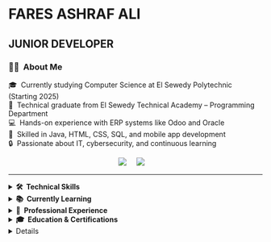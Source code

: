 # FARES ASHRAF ALI

## JUNIOR DEVELOPER



### 👨‍💻 &nbsp;About Me

🎓 &nbsp;Currently studying Computer Science at El Sewedy Polytechnic (Starting 2025)\
💼 &nbsp;Technical graduate from El Sewedy Technical Academy – Programming Department\
💻 &nbsp;Hands-on experience with ERP systems like Odoo and Oracle\
🔧 &nbsp;Skilled in Java, HTML, CSS, SQL, and mobile app development\
🔒 &nbsp;Passionate about IT, cybersecurity, and continuous learning

<p align="center">
  <a href="mailto:e.fares.ashraf@gmail.com?subject=Hello%20Fares"><img src="https://img.shields.io/badge/gmail-%23D14836.svg?&style=for-the-badge&logo=gmail&logoColor=white" /></a>&nbsp;&nbsp;&nbsp;&nbsp;
  <a href="https://www.linkedin.com/in/fares-ashraf-ali/"><img src="https://img.shields.io/badge/linkedin-%230077B5.svg?&style=for-the-badge&logo=linkedin&logoColor=white" /></a>&nbsp;&nbsp;&nbsp;&nbsp;
</p>

<hr/>

<details>
  <summary><b>🛠️ &nbsp;Technical Skills</b></summary>
  <br/>

![Java](https://img.shields.io/badge/JAVA-007396.svg?&style=flat&logo=java&logoColor=white)&nbsp;
![HTML5](https://img.shields.io/badge/HTML5-E34F26.svg?&style=flat&logo=html5&logoColor=white)&nbsp;
![CSS3](https://img.shields.io/badge/CSS3-%231572B6.svg?&style=flat&logo=css3&logoColor=white)&nbsp;
![SQL](https://img.shields.io/badge/SQL-4479A1.svg?&style=flat&logo=mysql&logoColor=white)&nbsp;
![Odoo](https://img.shields.io/badge/ODOO-%23714B67.svg?&style=flat&logo=odoo&logoColor=white)&nbsp;\
![Oracle](https://img.shields.io/badge/ORACLE-F80000.svg?&style=flat&logo=oracle&logoColor=white)&nbsp;
![Git](https://img.shields.io/badge/GIT-%23F05033.svg?&style=flat&logo=git&logoColor=white)&nbsp;
![GitHub](https://img.shields.io/badge/GITHUB-%23121011.svg?&style=flat&logo=github&logoColor=white)&nbsp;
![Microsoft Office](https://img.shields.io/badge/MICROSOFT%20OFFICE-D83B01.svg?&style=flat&logo=microsoft-office&logoColor=white)&nbsp;\
![XML](https://img.shields.io/badge/XML-00599C.svg?&style=flat&logo=xml&logoColor=white)&nbsp;
![UI/UX Design](https://img.shields.io/badge/UI/UX-FF6F61.svg?&style=flat&logo=adobe-xd&logoColor=white)&nbsp;
![Scratch](https://img.shields.io/badge/SCRATCH-4D97FF.svg?&style=flat&logo=scratch&logoColor=white)&nbsp;
![Cloud Computing](https://img.shields.io/badge/CLOUD%20COMPUTING-0084FF.svg?&style=flat&logo=google-cloud&logoColor=white)&nbsp;\
![Project Management](https://img.shields.io/badge/PROJECT%20MANAGEMENT-FF6B6B.svg?&style=flat&logo=trello&logoColor=white)&nbsp;
![Big Data](https://img.shields.io/badge/BIG%20DATA-FF9A00.svg?&style=flat&logo=apache&logoColor=white)&nbsp;

</details>

<details>
  <summary><b>📚 &nbsp;Currently Learning</b></summary>
  <br/>

![Programming](https://img.shields.io/badge/PROGRAMMING-6DB33F.svg?&style=flat&logo=code&logoColor=white)&nbsp;
![CAD](https://img.shields.io/badge/CAD%20DESIGN-DD0031.svg?&style=flat&logo=autodesk&logoColor=white)&nbsp;
![Python](https://img.shields.io/badge/PYTHON-3776AB.svg?&style=flat&logo=python&logoColor=white)&nbsp;
![Command Line](https://img.shields.io/badge/COMMAND%20LINE-4D4D4D.svg?&style=flat&logo=windowsterminal&logoColor=white)&nbsp;
![Linux](https://img.shields.io/badge/LINUX-FCC624.svg?&style=flat&logo=linux&logoColor=black)&nbsp;
![Bash](https://img.shields.io/badge/BASH-4EAA25.svg?&style=flat&logo=gnu-bash&logoColor=white)&nbsp;
![PowerShell](https://img.shields.io/badge/POWERSHELL-5391FE.svg?&style=flat&logo=powershell&logoColor=white)&nbsp;
![Git Commands](https://img.shields.io/badge/GIT%20COMMANDS-F05033.svg?&style=flat&logo=git&logoColor=white)&nbsp;
![Terminal](https://img.shields.io/badge/TERMINAL-241F31.svg?&style=flat&logo=terminal&logoColor=white)&nbsp;
![SSH](https://img.shields.io/badge/SSH-231F20.svg?&style=flat&logo=ssh&logoColor=white)&nbsp;

</details>

<details>
  <summary><b>💼 &nbsp;Professional Experience</b></summary>
  <br/>

**EGYPLAST FACTORY** | IT Intern – ERP & System Implementer | (January 2023 - January 2025)
- Worked on Odoo and Oracle ERP systems in real factory environments
- Handled production and sales data entry within the ERP systems
- Learned how factories use ERP systems in real operations

**CAIRO BANK – MOBILE APP TRAINING PROJECT** | Mobile App Developer (Trainee)
- Designed a basic mobile application layout for customer interaction
- Used UI/UX fundamentals to create a simple and clear user interface
- Practiced logic building and structure using Java and XML

**PARTY TIME COMPANY – EVENT WEBSITE PROJECT** | Web Developer (Trainee)
- Developed a responsive website for an event planning company
- Built pages using HTML, CSS, and JavaScript
- Integrated contact forms and gallery for services presentation

**ATM SIMULATION FOR CRÉDIT AGRICOLE BANK** | Java Developer (Academic Project)
- Designed a basic ATM simulation using Java
- Created functions like withdraw, deposit, and balance check
- Applied OOP (Object-Oriented Programming) concepts in project structure

</details>

<details>
  <summary><b>🎓 &nbsp;Education & Certifications</b></summary>
  <br/>

**El Sewedy Polytechnic** - Computer Science | (Starting 2025)
- Bachelor's Degree in Computer Science

**El Sewedy Technical Academy (STA)** - Programming Department | (2022 - 2025)
- Technical Secondary Certificate

**Certifications:**
- Pearson BTEC Level 3 IT Certificate | (8 Sep 2025)
- Java Programming (Oracle Academy) | (12 Feb 2024)
- Application Development Foundations (Oracle Academy) | (4 Mar 2024)

</details>

<details>
 
